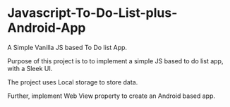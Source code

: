 # Javascript-To-Do-List-plus-Android-App

A Simple Vanilla JS based To Do list App.

Purpose of this project is to to implement a simple JS based to do list app, with a Sleek UI. 

The project uses Local storage to store data.

Further, implement Web View property to create an Android based app.

